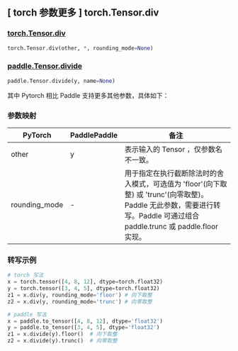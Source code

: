 ## [ torch 参数更多 ] torch.Tensor.div

### [torch.Tensor.div](https://pytorch.org/docs/1.13/generated/torch.Tensor.div.html#torch.Tensor.div)

```python
torch.Tensor.div(other, *, rounding_mode=None)
```

### [paddle.Tensor.divide](https://www.paddlepaddle.org.cn/documentation/docs/zh/api/paddle/Tensor_cn.html#divide-y-name-none)

```python
paddle.Tensor.divide(y, name=None)
```

其中 Pytorch 相比 Paddle 支持更多其他参数，具体如下：

### 参数映射

| PyTorch       | PaddlePaddle | 备注                                                                                |
| ------------- | ------------ | ----------------------------------------------------------------------------------- |
| other         | y            | 表示输入的 Tensor ，仅参数名不一致。                                                 |
| rounding_mode | -            | 用于指定在执行截断除法时的舍入模式，可选值为 'floor'(向下取整) 或 'trunc'(向零取整)。 Paddle 无此参数，需要进行转写。Paddle 可通过组合 paddle.trunc 或 paddle.floor 实现。 |

### 转写示例

```python
# torch 写法
x = torch.tensor([4, 8, 12], dtype=torch.float32)
y = torch.tensor([3, 4, 5], dtype=torch.float32)
z1 = x.div(y, rounding_mode='floor') # 向下取整
z2 = x.div(y, rounding_mode='trunc') # 向零取整

# paddle 写法
x = paddle.to_tensor([4, 8, 12], dtype='float32')
y = paddle.to_tensor([3, 4, 5], dtype='float32')
z1 = x.divide(y).floor()  # 向下取整
z2 = x.divide(y).trunc()  # 向零取整
```
